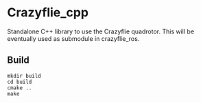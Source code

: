 # Crazyflie_cpp

Standalone C++ library to use the Crazyflie quadrotor.
This will be eventually used as submodule in crazyflie_ros.

## Build

```
mkdir build
cd build
cmake ..
make
```
